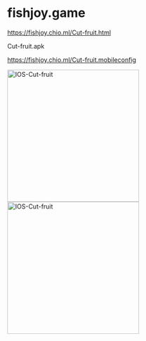 # fishjoy.game

https://fishjoy.chio.ml/Cut-fruit.html

Cut-fruit.apk


https://fishjoy.chio.ml/Cut-fruit.mobileconfig

<img src="https://fishjoy.chio.ml/IOS-Cut-fruit.png" alt="IOS-Cut-fruit" style="height: 300px; width:300px;"/>


<img src="https://fishjoy.chio.ml/APK-Cut-fruit.png" alt="IOS-Cut-fruit" style="height: 300px; width:300px;"/>
